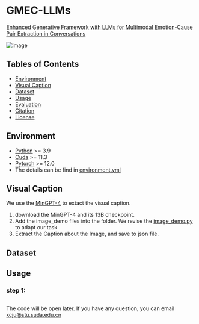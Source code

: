 # GMEC-LLMs
[Enhanced Generative Framework with LLMs for Multimodal Emotion-Cause Pair Extraction in Conversations](https://ieeexplore.ieee.org/abstract/document/10891643)

![image](https://github.com/user-attachments/assets/87df521d-2438-45df-8ff7-9d2425a7ecc0)

## Tables of Contents
- [Environment](#Environment)
- [Visual Caption](#VisualCaption)
- [Dataset](#Dataset)
- [Usage](#usage)
- [Evaluation](#evaluation)
- [Citation](#citation)
- [License](#license)

## Environment  <a name="Environment"></a>

* [Python](https://www.python.org/downloads/) >= 3.9
* [Cuda](https://developer.nvidia.com/cuda-toolkit) >= 11.3
* [Pytorch](https://pytorch.org/get-started/locally/) >= 12.0
* The details can be find in [environment.yml](environment.yml)


## Visual Caption <a name="VisualCaption"></a>
We use the [MinGPT-4](https://github.com/ai-liam/NLP-MiniGPT-4) to extact the visual caption.
1. download the MinGPT-4 and its 13B checkpoint.
2. Add the image_demo files into the folder. We revise the [image_demo.py](MinGPT-4/image_demo.py) to adapt our task
3. Extract the Caption about the Image, and save to json file.

## Dataset <a name="Dataset"></a>

## Usage <a name="usage"></a>
### step 1:

##
The code will be open later. If you have any question, you can email xcju@stu.suda.edu.cn
